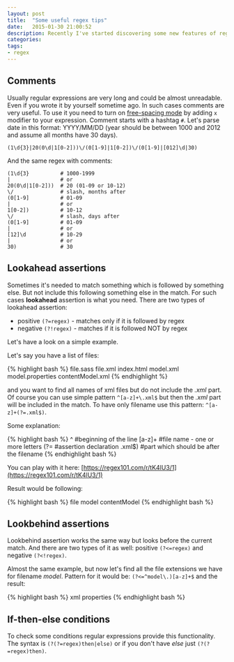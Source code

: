 ```yaml
---
layout: post
title:  "Some useful regex tips"
date:   2015-01-30 21:00:52
description: Recently I've started discovering some new features of regular expressions which I didn't know before. Here I want to share some of these discoveries. Also I would like to write some useful patterns which are needed sometimes, but to write them from scratch could take some time.
categories: 
tags: 
- regex
---
```


## Comments

Usually regular expressions are very long and could be almost unreadable. Even if you wrote it by yourself sometime ago. In such cases comments are very useful. To use it you need to turn on [free-spacing mode](http://www.regular-expressions.info/freespacing.html) by adding `x` modifier to your expression. Comment starts with a hashtag `#`. Let's parse date in this format: YYYY/MM/DD (year should be between 1000 and 2012 and assume all months have 30 days). 

    (1\d{3}|20(0\d|1[0-2]))\/(0[1-9]|1[0-2])\/(0[1-9]|[012]\d|30)
		
And the same regex with comments:

    (1\d{3}          # 1000-1999
    |                # or
    20(0\d|1[0-2]))  # 20 (01-09 or 10-12)
    \/               # slash, months after
    (0[1-9]          # 01-09
    |                # or     
    1[0-2])          # 10-12 
    \/               # slash, days after
    (0[1-9]          # 01-09
    |                # or
    [12]\d           # 10-29
    |                # or 
    30)              # 30

## Lookahead assertions

Sometimes it's needed to match something which is followed by something else. But not include this following something else in the match. For such cases **lookahead** assertion is what you need. There are two types of lookahead assertion:

 * positive `(?=regex)` - matches only if it is followed by regex
 * negative `(?!regex)` - matches if it is followed NOT by regex

Let's have a look on a simple example. 

Let's say you have a list of files:

{% highlight bash %}
file.sass
file.xml
index.html
model.xml
model.properties
contentModel.xml
{% endhighlight %}

and you want to find all names of xml files but do not include the _.xml_ part. Of course you can use simple pattern `^[a-z]+\.xml$` but then the _.xml_ part will be included in the match. To have only filename use this pattern: `^[a-z]+(?=.xml$)`.

Some explanation:

{% highlight bash %}
^       #beginning of the line
[a-z]+  #file name - one or more letters
(?=     #assertion declaration
.xml$)  #part which should be after the filename
{% endhighlight bash %}

You can play with it here: [https://regex101.com/r/tK4lU3/1](https://regex101.com/r/tK4lU3/1)

Result would be following:

{% highlight bash %}
file
model
contentModel
{% endhighlight bash %}

## Lookbehind assertions

Lookbehind assertion works the same way but looks before the current match. And there are two types of it as well: positive `(?<=regex)` and negative `(?<!regex)`.

Almost the same example, but now let's find all the file extensions we have for filename _model_. 
Pattern for it would be: `(?<=^model\.)[a-z]+$` and the result:

{% highlight bash %}
xml
properties
{% endhighlight bash %}

## If-then-else conditions

To check some conditions regular expressions provide this functionality. The syntax is  `(?(?=regex)then|else)` or if you don't have _else_ just `(?(?=regex)then)`.